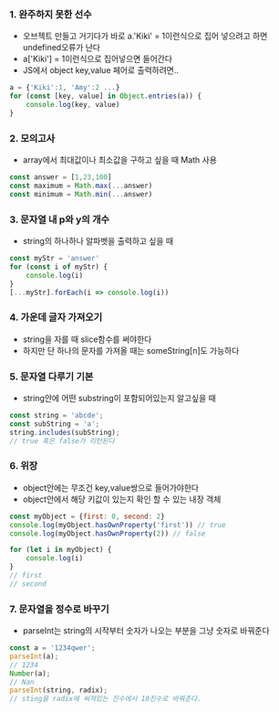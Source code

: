 ### 1. 완주하지 못한 선수
- 오브젝트 만들고 거기다가 바로 a.'Kiki' = 1이런식으로 집어 넣으려고 하면 undefined오류가 난다   
- a['Kiki'] = 1이런식으로 집어넣으면 들어간다   
- JS에서 object key,value 페어로 출력하려면..   
```javascript
a = {'Kiki':1, 'Amy':2 ...}
for (const [key, value] in Object.entries(a)) {
    console.log(key, value)
}
```

### 2. 모의고사
- array에서 최대값이나 최소값을 구하고 싶을 때 Math 사용
```javascript
const answer = [1,23,100]
const maximum = Math.max(...answer)
const minimum = Math.min(...answer)
```

### 3. 문자열 내 p와 y의 개수
- string의 하나하나 알파벳을 출력하고 싶을 때
```javascript
const myStr = 'answer'
for (const i of myStr) {
    console.log(i)
}
[...myStr].forEach(i => console.log(i))
```

### 4. 가운데 글자 가져오기
- string을 자를 때 slice함수를 써야한다   
- 하지만 단 하나의 문자를 가져올 때는 someString[n]도 가능하다   

### 5. 문자열 다루기 기본
- string안에 어떤 substring이 포함되어있는지 알고싶을 때
```javascript
const string = 'abcde';
const subString = 'a';
string.includes(subString);
// true 혹은 false가 리턴된다
```

### 6. 위장   
- object안에는 무조건 key,value쌍으로 들어가야한다   
- object안에서 해당 키값이 있는지 확인 할 수 있는 내장 객체
```javascript
const myObject = {first: 0, second: 2}
console.log(myObject.hasOwnProperty('first')) // true
console.log(myObject.hasOwnProperty(2)) // false

for (let i in myObject) {
    console.log(i)
}
// first
// second
```

### 7. 문자열을 정수로 바꾸기
- parseInt는 string의 시작부터 숫자가 나오는 부분을 그냥 숫자로 바꿔준다   
```javascript
const a = '1234qwer';
parseInt(a);
// 1234
Number(a);
// Nan
parseInt(string, radix);
// sting을 radix에 써져있는 진수에서 10진수로 바꿔준다.
```

